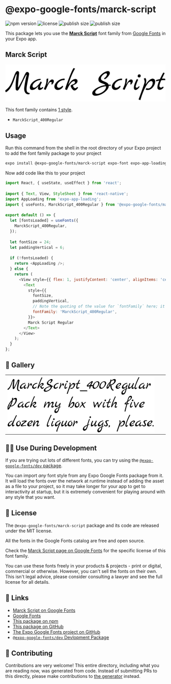 # @expo-google-fonts/marck-script

![npm version](https://flat.badgen.net/npm/v/@expo-google-fonts/marck-script)
![license](https://flat.badgen.net/github/license/expo/google-fonts)
![publish size](https://flat.badgen.net/packagephobia/install/@expo-google-fonts/marck-script)
![publish size](https://flat.badgen.net/packagephobia/publish/@expo-google-fonts/marck-script)

This package lets you use the [**Marck Script**](https://fonts.google.com/specimen/Marck+Script) font family from [Google Fonts](https://fonts.google.com/) in your Expo app.

## Marck Script

![Marck Script](./font-family.png)

This font family contains [1 style](#-gallery).

- `MarckScript_400Regular`

## Usage

Run this command from the shell in the root directory of your Expo project to add the font family package to your project
```sh
expo install @expo-google-fonts/marck-script expo-font expo-app-loading
```

Now add code like this to your project
```js
import React, { useState, useEffect } from 'react';

import { Text, View, StyleSheet } from 'react-native';
import AppLoading from 'expo-app-loading';
import { useFonts, MarckScript_400Regular } from '@expo-google-fonts/marck-script';

export default () => {
  let [fontsLoaded] = useFonts({
    MarckScript_400Regular,
  });

  let fontSize = 24;
  let paddingVertical = 6;

  if (!fontsLoaded) {
    return <AppLoading />;
  } else {
    return (
      <View style={{ flex: 1, justifyContent: 'center', alignItems: 'center' }}>
        <Text
          style={{
            fontSize,
            paddingVertical,
            // Note the quoting of the value for `fontFamily` here; it expects a string!
            fontFamily: 'MarckScript_400Regular',
          }}>
          Marck Script Regular
        </Text>
      </View>
    );
  }
};

```

## 🔡 Gallery


||||
|-|-|-|
|![MarckScript_400Regular](./MarckScript_400Regular.ttf.png)||||


## 👩‍💻 Use During Development

If you are trying out lots of different fonts, you can try using the [`@expo-google-fonts/dev` package](https://github.com/expo/google-fonts/tree/master/font-packages/dev#readme).

You can import *any* font style from any Expo Google Fonts package from it. It will load the fonts
over the network at runtime instead of adding the asset as a file to your project, so it may take longer
for your app to get to interactivity at startup, but it is extremely convenient
for playing around with any style that you want.

## 📖 License

The `@expo-google-fonts/marck-script` package and its code are released under the MIT license.

All the fonts in the Google Fonts catalog are free and open source.

Check the [Marck Script page on Google Fonts](https://fonts.google.com/specimen/Marck+Script) for the specific license of this font family.

You can use these fonts freely in your products & projects - print or digital, commercial or otherwise. However, you can't sell the fonts on their own. This isn't legal advice, please consider consulting a lawyer and see the full license for all details.

## 🔗 Links

- [Marck Script on Google Fonts](https://fonts.google.com/specimen/Marck+Script)
- [Google Fonts](https://fonts.google.com/)
- [This package on npm](https://www.npmjs.com/package/@expo-google-fonts/marck-script)
- [This package on GitHub](https://github.com/expo/google-fonts/tree/master/font-packages/marck-script)
- [The Expo Google Fonts project on GitHub](https://github.com/expo/google-fonts)
- [`@expo-google-fonts/dev` Devlopment Package](https://github.com/expo/google-fonts/tree/master/font-packages/dev)

## 🤝 Contributing

Contributions are very welcome! This entire directory, including what you are reading now, was generated from code. Instead of submitting PRs to this directly, please make contributions to [the generator](https://github.com/expo/google-fonts/tree/master/packages/generator) instead.
